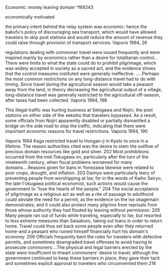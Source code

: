 Economic: money leaving domain ^f69243

economically motivated

the primary intent behind the relay system was economic: hence the bakufu's policy of discouraging sea transport, which would have allowed travelers to skip post stations and would reduce the amount of revenue they could raise through provision of transport services. Vaporis 1994, 26

regulations dealing with commoner travel were issued frequently and were inspired mainly by economics rather than a desire for totalitarian control…  There were limits to what the state could do to prohibit pilgrimage, which was widely accepted in society as a sacred act, and the evidence shows that the control measures instituted were generally ineffective. .....Perhaps the most common restrictions on any long-distance travel had to do with timing. Since travel during the agricultural season would take a peasant away from the land, in theory decreasing the agricultural output of a village, long-distance travel was generally restricted to the agricultural off-season, after taxes had been collected. Vaporis 1994, 198

This illegal traffic was hurting business at Sekigawa and Nojiri, the post stations on either side of the sekisho that travelers bypassed. As a result, some officials from Nojiri apparently disabled or partially dismantled a bridge on the side road to stop the traffic, indicating that there were important economic reasons for travel restrictions. Vaporis 1994, 190

Vaporis 1994
	Kaga restricted travel to Hongan-ji in Kyoto to once in a lifetime. The reason authorities cited was the desire to stem the outflow of precious domain resources like gold and silver. 202
	Most prohibitions occurred from the mid-Tokugawa on, particularly after the turn of the nineteenth century, when fiscal problems worsened for many domains….Reasons given for bans in Yonezawa likewise were related to poor crops, drought, and inflation. 203
	Daimyo were particularly leery of preventing people from worshipping at Ise; for in the words of Kaiho Seiryo, the late·1'okugawa political economist, such actions would cause the government to "lose the hearts of the people." 204
	The social acceptance of pilgrimage as a religious act as well as a rite of passage to adulthood could obviate the need for a permit, as the evidence on the Ise okagemairi demonstrates; and it could also protect many pilgrims from reprisals from those whose authority they had flouted by leaving without permission. 205
	Many people ran out of funds while traveling, especially to Ise, but resorted to less extreme measures than Saisaburo, taking out loans in order to return home. Travel could thus set back some people even after they returned home-and a peasant who ruined himself
	financially hurt his domain's economy. 209
	Officials frequently bent the rules for travelers with defective permits, and sometimes downgraded travel offenses to avoid having to prosecute commoners….The physical and legal barriers erected by the state were insufficient to thwart commoners' desire to travel; although the government continued to keep these barriers in place, they gave their tacit and sometimes explicit approval to travelers who circumvented them 216